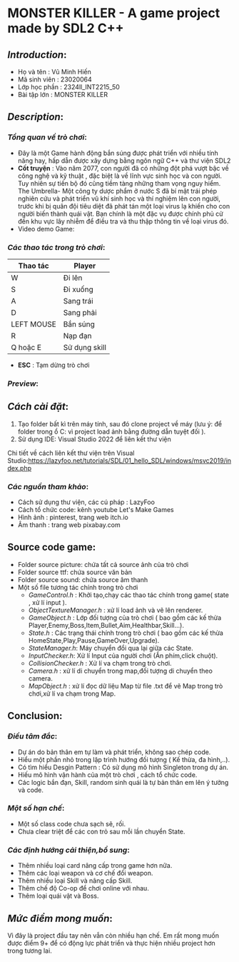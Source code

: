 # MONSTER KILLER - A game project made by SDL2 C++
## ***Introduction***:
 - Họ và tên : Vũ Minh Hiến
 - Mã sinh viên : 23020064
 - Lớp học phần : 2324ll_INT2215_50
 - Bài tập lớn : MONSTER KILLER

## ***Description***:

### ***Tổng quan về trò chơi***:
 - Đây là một Game hành động bắn súng được phát triển với nhiều tính năng hay, hấp dẫn được xây dựng bằng ngôn ngữ C++ và thư viện SDL2
 - **Cốt truyện** : Vào năm 2077, con người đã có những đột phá vượt bậc về công nghệ và kỹ thuật , đặc biệt là về lĩnh vực sinh học và con người. Tuy nhiên sự tiến bộ đó cũng tiềm tàng những tham vọng nguy hiểm. The Umbrella- Một công ty dược phẩm ở nước S đã bí mật trái phép nghiên cứu và phát triển vũ khí sinh học và thí nghiệm lên con người, trước khi bị quân đội tiêu diệt đã phát tán một loại virus lạ khiến cho con người biến thành quái vật. Bạn chính là một đặc vụ được chính phủ cử đến khu vực lây nhiễm để điều tra và thu thập thông tin về loại virus đó.
 - Video demo Game:
### ***Các thao tác trong trò chơi***:
| Thao tác | Player |
|----------|--------|
|W| Đi lên|
|S|Đi xuống|
|A|Sang trái|
|D|Sang phải|
|LEFT MOUSE|Bắn súng|
|R|Nạp đạn|
|Q hoặc E|Sử dụng skill|
 - **ESC** : Tạm dừng trò chơi
### ***Preview***:



## ***Cách cài đặt***:
1. Tạo folder bất kì trên máy tính, sau đó clone project về máy (lưu ý: để folder trong ổ C: vì project load ảnh bằng đường dẫn tuyệt đối ).
2. Sử dụng IDE: Visual Studio 2022 để liên kết thư viện


Chi tiết về cách liên kết thư viện trên Visual Studio:https://lazyfoo.net/tutorials/SDL/01_hello_SDL/windows/msvc2019/index.php

### ***Các nguồn tham khảo***:
 - Cách sử dụng thư viện, các cú pháp : LazyFoo
 - Cách tổ chức code: kênh youtube Let's Make Games
 - Hình ảnh : pinterest, trang web itch.io
 - Âm thanh : trang web pixabay.com

## **Source code game**:
 - Folder source picture: chứa tất cả source ảnh của trò chơi
 - Folder source ttf: chứa source văn bản
 - Folder source sound: chứa source âm thanh
 - Một số file tương tác chính trong trò chơi
    + *GameControl.h* : Khởi tạo,chạy các thao tác chính trong game( state , xử lí input ).
    + *ObjectTextureManager.h* : xử lí load ảnh và vẽ lên renderer.
    + *GameObject.h* : Lớp đối tượng của trò chơi ( bao gồm các kế thừa Player,Enemy,Boss,Item,Bullet,Aim,Healthbar,Skill...).
    + *State.h* : Các trạng thái chính trong trò chơi ( bao gồm các kế thừa HomeState,Play,Pause,GameOver,Upgrade).
    + *StateManager.h*: Máy chuyển đổi qua lại giữa các State.
    + *InputChecker.h*: Xử lí Input của người chơi (Ấn phím,click chuột).
    + *CollisionChecker.h* : Xử lí va chạm trong trò chơi.
    + *Camera.h* : xử lí di chuyển trong map,đối tượng di chuyển theo camera.
    + *MapObject.h* : xử lí đọc dữ liệu Map từ file .txt để vẽ Map trong trò chơi,xử lí va chạm trong Map.

## **Conclusion**:
### ***Điều tâm đắc***:
 - Dự án do bản thân em tự làm và phát triển, không sao chép code.
 - Hiểu một phần nhỏ trong lập trình hướng đối tượng ( Kế thừa, đa hình,..).
 - Có tìm hiểu Desgin Pattern : Có sử dụng mô hình Singleton trong dự án.
 - Hiếu mô hình vận hành của một trò chơi , cách tổ chức code.
 - Các logic bắn đạn, Skill, random sinh quái là tự bản thân em lên ý tưởng và code.
### ***Một số hạn chế***:
 - Một số class code chưa sạch sẽ, rối.
 - Chưa clear triệt để các con trỏ sau mỗi lần chuyển State.

### ***Các định hướng cải thiện,bổ sung***:
 - Thêm nhiều loại card nâng cấp trong game hơn nữa.
 - Thêm các loại weapon và cơ chế đổi weapon.
 - Thêm nhiều loại Skill và nâng cấp Skill.
 - Thêm chế độ Co-op để chơi online với nhau.
 - Thêm loại quái vật và Boss.


## *Mức điểm mong muốn*:
Vì đây là project đầu tay nên vẫn còn nhiều hạn chế. Em rất mong muốn được điểm 9+ để có động lực phát triển và thực hiện nhiều project hơn trong tương lai.


